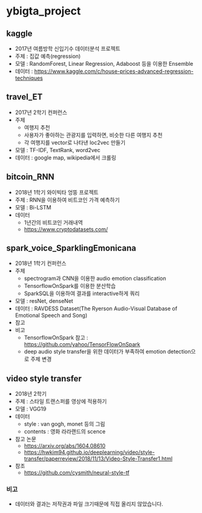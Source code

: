 # ybigta_project

 ## kaggle
 - 2017년 여름방학 신입기수 데이터분석 프로젝트
 - 주제 : 집값 예측(regression)
 - 모델 : RandomForest, Linear Regression, Adaboost 등을 이용한 Ensemble 
 - 데이터 : https://www.kaggle.com/c/house-prices-advanced-regression-techniques

## travel_ET
- 2017년 2학기 컨퍼런스
- 주제
  - 여행지 추천
  - 사용자가 좋아하는 관광지를 입력하면, 비슷한 다른 여행지 추천
  - 각 여행지를 vector로 나타낸 loc2vec 만들기
- 모델 : TF-IDF, TextRank, word2vec
- 데이터 : google map, wikipedia에서 크롤링

## bitcoin_RNN
- 2018년 1학기 와이빅타 엉뚱 프로젝트
- 주제 : RNN을 이용하여 비트코인 가격 예측하기
- 모델 : Bi-LSTM
- 데이터 
  - 1년간의 비트코인 거래내역
  - https://www.cryptodatasets.com/
  
## spark_voice_SparklingEmonicana
- 2018년 1학기 컨퍼런스
- 주제
  - spectrogram과 CNN을 이용한 audio emotion classification
  - TensorflowOnSpark를 이용한 분산학습
  - SparkSQL을 이용하여 결과를 interactive하게 쿼리
- 모델 : resNet, denseNet
- 데이터 : RAVDESS Dataset(The Ryerson Audio-Visual Database of Emotional Speech and Song)
- 참고
- 비고 
  - TensorflowOnSpark 참고 : https://github.com/yahoo/TensorFlowOnSpark
  - deep audio style transfer을 위한 데이터가 부족하여 emotion detection으로 주제 변경

## video style transfer
- 2018년 2학기
- 주제 : 스타일 트랜스퍼를 영상에 적용하기 
- 모델 : VGG19
- 데이터 
  - style : van gogh, monet 등의 그림
  - contents : 영화 라라랜드의 scence
- 참고 논문 
  - https://arxiv.org/abs/1604.08610
  - https://hwkim94.github.io/deeplearning/video/style-transfer/paperreview/2018/11/13/Video-Style-Transfer1.html
- 참조
  - https://github.com/cysmith/neural-style-tf
  
### 비고
- 데이터와 결과는 저작권과 파일 크기때문에 직접 올리지 않았습니다.
